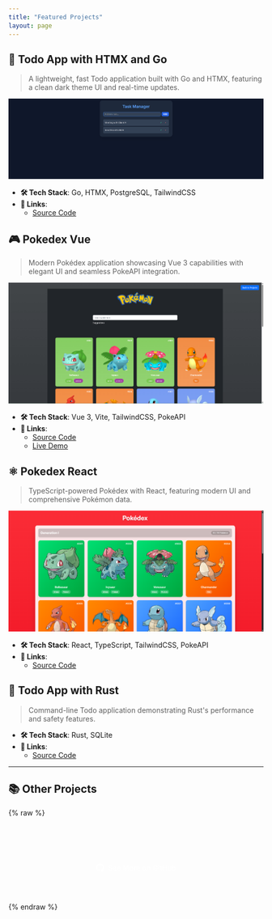 ```yaml
---
title: "Featured Projects"
layout: page
---
```


## 📝 Todo App with HTMX and Go

> A lightweight, fast Todo application built with Go and HTMX, featuring a clean dark theme UI and real-time updates.

![Todo App Screenshot](assets/images/todo-htmx.png)

- **🛠️ Tech Stack**: Go, HTMX, PostgreSQL, TailwindCSS
- **🔗 Links**:
  - [Source Code](https://github.com/afasari/go-workspace/tree/main/Projects/todo-htmx)

## 🎮 Pokedex Vue

> Modern Pokédex application showcasing Vue 3 capabilities with elegant UI and seamless PokeAPI integration.

![Pokedex Vue Screenshot](assets/images/pokedex-vue.png)

- **🛠️ Tech Stack**: Vue 3, Vite, TailwindCSS, PokeAPI
- **🔗 Links**:
  - [Source Code](https://github.com/afasari/vue-workspace/tree/main/vue-vite-pokedex)
  - [Live Demo](https://afasari.github.io/vue-workspace/vue-vite-pokedex)

## ⚛️ Pokedex React

> TypeScript-powered Pokédex with React, featuring modern UI and comprehensive Pokémon data.

![Pokedex React Screenshot](assets/images/pokedex-react.png)

- **🛠️ Tech Stack**: React, TypeScript, TailwindCSS, PokeAPI
- **🔗 Links**:
  - [Source Code](https://github.com/afasari/react-workspace/tree/main/pokedex)

## 🦀 Todo App with Rust

> Command-line Todo application demonstrating Rust's performance and safety features.

- **🛠️ Tech Stack**: Rust, SQLite
- **🔗 Links**:
  - [Source Code](https://github.com/afasari/rust-workspace/tree/main/todo)

---

## 📚 Other Projects

{% raw %}
<div id="github-projects" class="projects-grid">
  <script>
    const excludedRepos = [
      'go-workspace',
      'vue-workspace',
      'react-workspace',
      'rust-workspace',
      'afasari.github.io'
    ];

    fetch('https://api.github.com/users/afasari/repos?sort=updated')
      .then(response => response.json())
      .then(data => {
        const projectsDiv = document.getElementById('github-projects');
        let count = 0;
        data.forEach(repo => {
          if (!repo.fork && !excludedRepos.some(excluded => repo.name.includes(excluded)) && count < 3) {
            const repoDiv = document.createElement('div');
            repoDiv.className = 'project-card';
            repoDiv.innerHTML = `
              <h3>
                <a href="${repo.html_url}" target="_blank">
                  ${repo.name}
                </a>
              </h3>
              <p class="description">${repo.description || 'No description available'}</p>
              <div class="project-meta">
                <span>⭐ ${repo.stargazers_count}</span>
                <span>🔄 ${new Date(repo.updated_at).toLocaleDateString()}</span>
              </div>
            `;
            projectsDiv.appendChild(repoDiv);
            count++;
          }
        });
      });
  </script>
</div>

<div class="github-cta">
  <a href="https://github.com/afasari?tab=repositories" target="_blank" class="github-button">
    <svg height="16" viewBox="0 0 16 16" width="16" class="github-icon">
      <path fill="currentColor" d="M8 0C3.58 0 0 3.58 0 8c0 3.54 2.29 6.53 5.47 7.59.4.07.55-.17.55-.38 0-.19-.01-.82-.01-1.49-2.01.37-2.53-.49-2.69-.94-.09-.23-.48-.94-.82-1.13-.28-.15-.68-.52-.01-.53.63-.01 1.08.58 1.23.82.72 1.21 1.87.87 2.33.66.07-.52.28-.87.51-1.07-1.78-.2-3.64-.89-3.64-3.95 0-.87.31-1.59.82-2.15-.08-.2-.36-1.02.08-2.12 0 0 .67-.21 2.2.82.64-.18 1.32-.27 2-.27.68 0 1.36.09 2 .27 1.53-1.04 2.2-.82 2.2-.82.44 1.1.16 1.92.08 2.12.51.56.82 1.27.82 2.15 0 3.07-1.87 3.75-3.65 3.95.29.25.54.73.54 1.48 0 1.07-.01 1.93-.01 2.2 0 .21.15.46.55.38A8.013 8.013 0 0016 8c0-4.42-3.58-8-8-8z"></path>
    </svg>
    See More on GitHub
  </a>
</div>

<style>
  .projects-grid {
    display: grid;
    grid-template-columns: repeat(auto-fill, minmax(300px, 1fr));
    gap: 1.5rem;
    margin: 2rem 0;
  }

  .project-card {
    background: var(--bg);
    border: 1px solid var(--border);
    border-radius: 8px;
    padding: 1.5rem;
    transition: transform 0.2s ease;
  }

  .project-card:hover {
    transform: translateY(-4px);
  }

  .project-card h3 {
    margin: 0 0 1rem 0;
    font-size: 1.2rem;
  }

  .project-card .description {
    color: var(--text-light);
    font-size: 0.9rem;
    margin-bottom: 1rem;
  }

  .project-meta {
    display: flex;
    gap: 1rem;
    font-size: 0.8rem;
    color: var(--text-light);
  }

  .github-cta {
    text-align: center;
    margin: 3rem 0;
  }

  .github-button {
    display: inline-flex;
    align-items: center;
    gap: 0.5rem;
    padding: 0.75rem 1.5rem;
    background: var(--link);
    color: white;
    border-radius: 8px;
    text-decoration: none;
    font-weight: 500;
    transition: all 0.2s ease;
  }

  .github-button:hover {
    transform: translateY(-2px);
    opacity: 0.9;
  }

  .github-icon {
    display: inline-block;
    vertical-align: middle;
  }
</style>{% endraw %}
